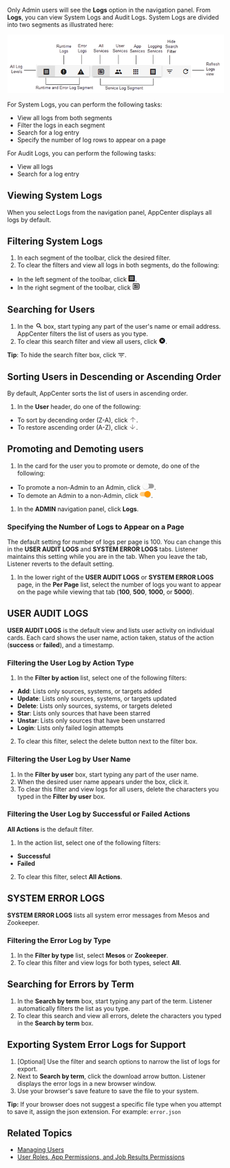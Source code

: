 Only Admin users will see the **Logs** option in the navigation panel. From **Logs**, you can view System Logs and Audit Logs. 
System Logs are divided into two segments as illustrated here:

![logs toolbar](/user-guide/images/logs-toolbar.png)

For System Logs, you can perform the following tasks:

- View all logs from both segments
- Filter the logs in each segment
- Search for a log entry
- Specify the number of log rows to appear on a page

For Audit Logs, you can perform the following tasks:

- View all logs
- Search for a log entry

## Viewing System Logs

When you select Logs from the navigation panel, AppCenter displays all logs by default.

## Filtering System Logs

1. In each segment of the toolbar, click the desired filter.
2. To clear the filters and view all logs in both segments, do the following:
  *  In the left segment of the toolbar, click ![all system logs button](/user-guide/images/filter-logs.png).
  *  In the right segment of the toolbar, click ![all services logs button](/user-guide/images/all-services.png)

## Searching for Users

1. In the ![search users box](/user-guide/images/search.png) box, start typing any part of the user's name or email address. AppCenter filters the list of users as you type.
2. To clear this search filter and view all users, click ![clear search button](/user-guide/images/clear-search.png).

**Tip**:  To hide the search filter box, click ![hide search filter](/user-guide/images/hide-search-filter.png).

## Sorting Users in Descending or Ascending Order

By default, AppCenter sorts the list of users in ascending order.

1. In the **User** header, do one of the following:
 * To sort by decending order (Z-A), click ![up arrow button](/user-guide/images/up-arrow.png).
 * To restore ascending order (A-Z), click ![down arrow button](/user-guide/images/down-arrow.png).

## Promoting and Demoting users

1. In the card for the user you to promote or demote, do one of the following:
 * To promote a non-Admin to an Admin, click ![promote to admin button](/user-guide/images/promote-admin.png).
 * To demote an Admin to a non-Admin, click ![demote from admin button](/user-guide/images/demote-admin.png).
1. In the **ADMIN** navigation panel, click **Logs**.
 
### Specifying the Number of Logs to Appear on a Page

The default setting for number of logs per page is 100. You can change this in the **USER AUDIT LOGS** and **SYSTEM ERROR LOGS** tabs. Listener maintains this setting while you are in the tab. When you leave the tab, Listener reverts to the default setting.

1. In the lower right of the **USER AUDIT LOGS** or **SYSTEM ERROR LOGS** page, in the **Per Page** list, select the number of logs you want to appear on the page while viewing that tab (**100**, **500**, **1000**, or **5000**).

## USER AUDIT LOGS

**USER AUDIT LOGS** is the default view and lists user activity on individual cards. Each card shows the user name, action taken, status of the action (**success** or **failed**), and a timestamp.

### Filtering the User Log by Action Type

1. In the **Filter by action** list, select one of the following filters:
 * **Add**: Lists only sources, systems, or targets added
 * **Update**: Lists only sources, systems, or targets updated
 * **Delete**: Lists only sources, systems, or targets deleted
 * **Star**: Lists only sources that have been starred
 * **Unstar**: Lists only sources that have been unstarred
 * **Login**: Lists only failed login attempts

2. To clear this filter, select the delete button next to the filter box.

### Filtering the User Log by User Name

1. In the **Filter by user** box, start typing any part of the user name.
2. When the desired user name appears under the box, click it.
3. To clear this filter and view logs for all users, delete the characters you typed in the **Filter by user** box.

### Filtering the User Log by Successful or Failed Actions

**All Actions** is the default filter.

1. In the action list, select one of the following filters:
 * **Successful**
 * **Failed**
2. To clear this filter, select **All Actions**.

## SYSTEM ERROR LOGS

**SYSTEM ERROR LOGS** lists all system error messages from Mesos and Zookeeper.

### Filtering the Error Log by Type

1. In the **Filter by type** list, select **Mesos** or **Zookeeper**.
2. To clear this filter and view logs for both types, select **All**.

## Searching for Errors by Term

1. In the **Search by term** box, start typing any part of the term. Listener automatically filters the list as you type.
2. To clear this search and view all errors, delete the characters you typed in the **Search by term** box.

## Exporting System Error Logs for Support

1. [Optional] Use the filter and search options to narrow the list of logs for export.
2. Next to **Search by term**, click the download arrow button. Listener displays the error logs in a new browser window. 
3. Use your browser's save feature to save the file to your system. 

**Tip:** If your browser does not suggest a specific file type when you attempt to save it, assign the json extension. For example: `error.json`


## Related Topics
* [Managing Users](manage-users.md)
* [User Roles, App Permissions, and Job Results Permissions](/user-guide/app-permission-user-role.md)

